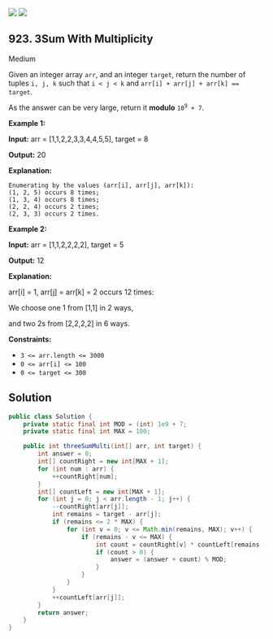 [![](https://img.shields.io/github/stars/javadev/LeetCode-in-Java?label=Stars&style=flat-square)](https://github.com/javadev/LeetCode-in-Java)
[![](https://img.shields.io/github/forks/javadev/LeetCode-in-Java?label=Fork%20me%20on%20GitHub%20&style=flat-square)](https://github.com/javadev/LeetCode-in-Java/fork)

## 923\. 3Sum With Multiplicity

Medium

Given an integer array `arr`, and an integer `target`, return the number of tuples `i, j, k` such that `i < j < k` and `arr[i] + arr[j] + arr[k] == target`.

As the answer can be very large, return it **modulo** <code>10<sup>9</sup> + 7</code>.

**Example 1:**

**Input:** arr = [1,1,2,2,3,3,4,4,5,5], target = 8

**Output:** 20

**Explanation:**

    Enumerating by the values (arr[i], arr[j], arr[k]): 
    (1, 2, 5) occurs 8 times; 
    (1, 3, 4) occurs 8 times; 
    (2, 2, 4) occurs 2 times; 
    (2, 3, 3) occurs 2 times.

**Example 2:**

**Input:** arr = [1,1,2,2,2,2], target = 5

**Output:** 12

**Explanation:**

arr[i] = 1, arr[j] = arr[k] = 2 occurs 12 times: 

We choose one 1 from [1,1] in 2 ways, 

and two 2s from [2,2,2,2] in 6 ways.

**Constraints:**

*   `3 <= arr.length <= 3000`
*   `0 <= arr[i] <= 100`
*   `0 <= target <= 300`

## Solution

```java
public class Solution {
    private static final int MOD = (int) 1e9 + 7;
    private static final int MAX = 100;

    public int threeSumMulti(int[] arr, int target) {
        int answer = 0;
        int[] countRight = new int[MAX + 1];
        for (int num : arr) {
            ++countRight[num];
        }
        int[] countLeft = new int[MAX + 1];
        for (int j = 0; j < arr.length - 1; j++) {
            --countRight[arr[j]];
            int remains = target - arr[j];
            if (remains <= 2 * MAX) {
                for (int v = 0; v <= Math.min(remains, MAX); v++) {
                    if (remains - v <= MAX) {
                        int count = countRight[v] * countLeft[remains - v];
                        if (count > 0) {
                            answer = (answer + count) % MOD;
                        }
                    }
                }
            }
            ++countLeft[arr[j]];
        }
        return answer;
    }
}
```